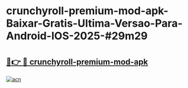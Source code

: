 # crunchyroll-premium-mod-apk-Baixar-Gratis-Ultima-Versao-Para-Android-IOS-2025-#29m29

# <h2><a href="https://ainizakaria.my?title=crunchyroll-premium-mod-apk&ref=24M">🔗👉 🔴 crunchyroll-premium-mod-apk</a></h2>

[![acn](https://github.com/user-attachments/assets/0f9c940e-d8b0-45ae-aac7-cd30a18b3e1c)](https://ainizakaria.my?title=crunchyroll-premium-mod-apk&ref=24M)

